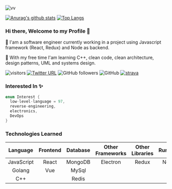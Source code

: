 ![vv](https://user-images.githubusercontent.com/50949760/87239659-41dc5380-c444-11ea-8076-2e02ea075062.jpg)

[![Anurag's github stats](https://github-readme-stats.vercel.app/api?username=vindecodex&theme=monokai&show_icons=true)](https://github.com/vindecodex)
[![Top Langs](https://github-readme-stats.vercel.app/api/top-langs/?username=anuraghazra&layout=compact&theme=monokai)](https://github.com/vindecodex)


### Hi there, Welcome to my Profile 👋

🔭 I'am a software engineer currently working in a project using Javascript framework (React, Redux) and Node as backend.

🌱 With my free time I'am learning C++, clean code, clean architecture, design patterns, UML and systems design.

![visitors](https://visitor-badge.glitch.me/badge?page_id=vindecodex.vindecodex28-badge)
[![Twitter URL](https://img.shields.io/twitter/url?label=%40vindecodex&style=social&url=https%3A%2F%2Ftwitter.com%2FVindecodex)](https://twitter.com/Vindecodex)
![GitHub followers](https://img.shields.io/github/followers/vindecodex?style=social)
![GitHub](https://img.shields.io/github/license/vindecodex/vindecodex?style=flat-square)
[![strava](https://user-images.githubusercontent.com/50949760/89611818-b3c38380-d8b0-11ea-8bd3-240a883491dc.png)](https://www.strava.com/athletes/49126605)

### Interested In :sparkles:
```c++
enum Interest {
  low-level-language = 97,
  reverse-engineering,
  electronics,
  DevOps
}
```

### Technologies Learned
|Language   |Frontend  | Database | Other Frameworks | Other Libraries | Runtime     |
|:----:     |:----:    |:----:    |:----:            |:----:           |:----:       |
|JavaScript |React     |MongoDB   |Electron          |Redux            | Node        |
|Golang     |Vue       |MySql     |                  |                 |             |
|C++        |          |Redis     |                  |                 |             |
